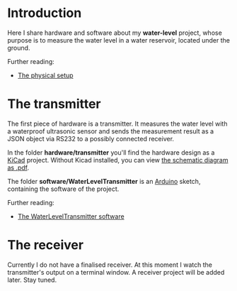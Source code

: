 # Introduction
Here I share hardware and software about my **water-level** project,
whose purpose is to measure the water level in a water reservoir,
located under the ground.

Further reading:
* [The physical setup](doc/physical.md)

# The transmitter
The first piece of hardware is a transmitter.
It measures the water level with a waterproof ultrasonic sensor and sends the measurement result as a JSON object via RS232 to a possibly connected receiver.

In the folder **hardware/transmitter** you'll find the hardware design as a [KiCad](https://www.kicad-pcb.org/) project.
Without Kicad installed, you can view [the schematic diagram as .pdf](../master/hardware/transmitter.pdf).

The folder **software/WaterLevelTransmitter** is an [Arduino](https://www.arduino.cc/) sketch, containing the software of the project.

Further reading:
* [The WaterLevelTransmitter software](doc/water-level-transmitter-software.md)

# The receiver
Currently I do not have a finalised receiver.
At this moment I watch the transmitter's output on a terminal window.
A receiver project will be added later. Stay tuned.




